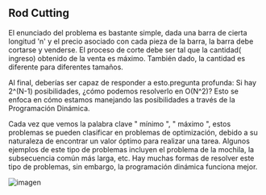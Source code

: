 ## Rod Cutting
El enunciado del problema es bastante simple, dada una barra de 
cierta longitud 'n' y el precio asociado con cada pieza de la barra, 
la barra debe cortarse y venderse. El proceso de corte debe ser tal 
que la cantidad( ingreso) obtenido de la venta es máximo. También 
dado, la cantidad es diferente para diferentes tamaños.

Al final, deberías ser capaz de responder a esto.pregunta profunda: 
Si hay 2^(N-1) posibilidades, ¿cómo podemos resolverlo en O(N^2)? Esto 
se enfoca en cómo estamos manejando las posibilidades a través de la Programación Dinámica.

Cada vez que vemos la palabra clave " mínimo ", " máximo ", estos 
problemas se pueden clasificar en problemas de optimización, debido 
a su naturaleza de encontrar un valor óptimo para realizar una tarea. 
Algunos ejemplos de este tipo de problemas incluyen el problema de la 
mochila, la subsecuencia común más larga, etc. Hay muchas formas de 
resolver este tipo de problemas, sin embargo, la programación dinámica 
funciona mejor. 

![imagen](https://user-images.githubusercontent.com/90929324/197369400-d724c2fe-e267-45b4-bc1b-e783b62e5ec4.png)


